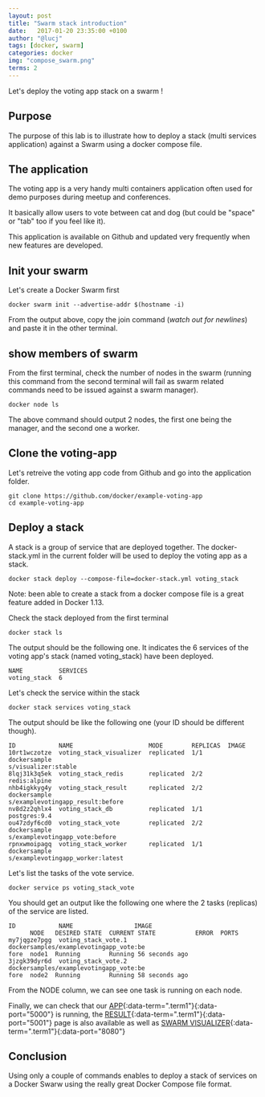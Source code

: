 ```yaml
---
layout: post
title: "Swarm stack introduction"
date:   2017-01-20 23:35:00 +0100
author: "@lucj"
tags: [docker, swarm]
categories: docker
img: "compose_swarm.png"
terms: 2
---
```

Let's deploy the voting app stack on a swarm !

## Purpose

The purpose of this lab is to illustrate how to deploy a stack (multi services application) against a Swarm using a docker compose file.

## The application

The voting app is a very handy multi containers application often used for demo purposes during meetup and conferences.

It basically allow users to vote between cat and dog (but could be "space" or "tab" too if you feel like it).

This application is available on Github and updated very frequently when new features are developed.

## Init your swarm

Let's create a Docker Swarm first

```.term1
docker swarm init --advertise-addr $(hostname -i)
```

From the output above, copy the join command (*watch out for newlines*) and paste it in the other terminal.

## show members of swarm

From the first terminal, check the number of nodes in the swarm (running this command from the second terminal will fail as swarm related commands need to be issued against a swarm manager).

```.term1
docker node ls
```

The above command should output 2 nodes, the first one being the manager, and the second one a worker.

## Clone the voting-app

Let's retreive the voting app code from Github and go into the application folder.

```.term1
git clone https://github.com/docker/example-voting-app
cd example-voting-app
```

## Deploy a stack

A stack is a group of service that are deployed together.
The docker-stack.yml in the current folder will be used to deploy the voting app as a stack.

```.term1
docker stack deploy --compose-file=docker-stack.yml voting_stack
```

Note: been able to create a stack from a docker compose file is a great feature added in Docker 1.13.

Check the stack deployed from the first terminal

```.term1
docker stack ls
```

The output should be the following one. It indicates the 6 services of the voting app's stack (named voting_stack) have been deployed.

```
NAME          SERVICES
voting_stack  6
```

Let's check the service within the stack

```.term1
docker stack services voting_stack
```

The output should be like the following one (your ID should be different though).

```
ID            NAME                     MODE        REPLICAS  IMAGE
10rt1wczotze  voting_stack_visualizer  replicated  1/1       dockersample
s/visualizer:stable
8lqj31k3q5ek  voting_stack_redis       replicated  2/2       redis:alpine
nhb4igkkyg4y  voting_stack_result      replicated  2/2       dockersample
s/examplevotingapp_result:before
nv8d2z2qhlx4  voting_stack_db          replicated  1/1       postgres:9.4
ou47zdyf6cd0  voting_stack_vote        replicated  2/2       dockersample
s/examplevotingapp_vote:before
rpnxwmoipagq  voting_stack_worker      replicated  1/1       dockersample
s/examplevotingapp_worker:latest
```

Let's list the tasks of the vote service.

```.term1
docker service ps voting_stack_vote
```

You should get an output like the following one where the 2 tasks (replicas) of the service are listed.

```
ID            NAME                 IMAGE
      NODE   DESIRED STATE  CURRENT STATE           ERROR  PORTS
my7jqgze7pgg  voting_stack_vote.1  dockersamples/examplevotingapp_vote:be
fore  node1  Running        Running 56 seconds ago
3jzgk39dyr6d  voting_stack_vote.2  dockersamples/examplevotingapp_vote:be
fore  node2  Running        Running 58 seconds ago
```

From the NODE column, we can see one task is running on each node.


Finally, we can check that our [APP](#){:data-term=".term1"}{:data-port="5000"} is running, the [RESULT](#){:data-term=".term1"}{:data-port="5001"} page is also available as well as [SWARM VISUALIZER](#){:data-term=".term1"}{:data-port="8080"}

## Conclusion

Using only a couple of commands enables to deploy a stack of services on a Docker Swarw using the really great Docker Compose file format.
